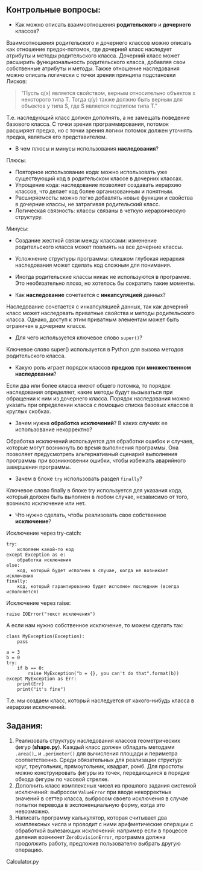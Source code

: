 ## Контрольные вопросы:
- Как можно описать взаимоотношения __родительского__ и __дочернего__ классов?
  
Взаимоотношения родительского и дочернего классов можно описать как отношение предок-потомок, где дочерний класс наследует атрибуты и методы родительского класса. Дочерний класс может расширить функциональность родительского класса, добавляя свои собственные атрибуты и методы.
Также отношение наследования можно описать логически с точки зрения принципа подстановки Лисков:
> "Пусть q(x) является свойством, верным относительно объектов x некоторого типа T. Тогда q(y) также должно быть верным для объектов y типа S, где S является подтипом типа T."

Т.е. наследующий класс должен дополнять, а не замещать поведение базового класса.
С точки зрения программирования, потомок расширяет предка, но с точки зрения логики потомок должен уточнять предка, являться его представителем.

- В чем плюсы и минусы использования __наследования__?

Плюсы:

  - Повторное использование кода: можно использовать уже существующий код в родительском классе в дочерних классах.
  - Упрощение кода: наследование позволяет создавать иерархию классов, что делает код более организованным и понятным.
  - Расширяемость: можно легко добавлять новые функции и свойства в дочерние классы, не затрагивая родительский класс.
  - Логическая связность: классы связаны в четкую иерархическую структуру.

Минусы:
  - Создание жесткой связи между классами: изменение родительского класса может повлиять на все дочерние классы.
  - Усложнение структуры программы: слишком глубокая иерархия наследования может сделать код сложным для понимания.
  - Иногда родительские классы никак не используются в программе. Это необязательно плохо, но хотелось бы сократить такие моменты.

- Как __наследование__ сочетается с __инкапсуляцией__ данных?

Наследование сочетается с инкапсуляцией данных, так как дочерний класс может наследовать приватные свойства и методы родительского класса. Однако, доступ к этим приватным элементам может быть ограничен в дочернем классе.

- Для чего используется ключевое слово `super()`?

Ключевое слово super() используется в Python для вызова методов родительского класса. 

- Какую роль играет порядок классов __предков__ при __множественном наследовании__?

Если два или более класса имеют общего потомка, то порядок наследования определяет, какие методы будут вызываться при обращении к ним из дочернего класса. Порядок наследования можно указать при определении класса с помощью списка базовых классов в круглых скобках.

- Зачем нужна __обработка исключений__? В каких случаях ее использование некорректно?

Обработка исключений используется для обработки ошибок и случаев, которые могут возникнуть во время выполнения программы. Она позволяет предусмотреть альтернативный сценарий выполнения программы при возникновении ошибки, чтобы избежать аварийного завершения программы.

- Зачем в блоке `try` использовать раздел `finally`?

Ключевое слово finally в блоке try используется для указания кода, который должен быть выполнен в любом случае, независимо от того, возникло исключение или нет.

- Что нужно сделать, чтобы реализовать свое собственное __исключение__?

Исключение через try-catch:

```
try:
    исполяем какой-то код
except Exception as e:
    обработка исключения
else:
    код, который будет исполнен в случае, когда не возникает исключения
finally:
    код, который гарантированно будет исполнен последним (всегда исполняется)
```

Исключение через raise:

```
raise IOError("текст исключения")
```

А если нам нужно собственное исключение, то можем сделать так:

```
class MyException(Exception):
    pass

a = 3
b = 0
try:
    if b == 0:
        raise MyException("b = {}, you can't do that".format(b))
except MyException as Err:
    print(Err)
    print("it's fine")
```

Т.е. мы создаем класс, который наследуется от какого-нибудь класса в иерархии исключений.

## Задания:
1) Реализовать структуру наследования классов геометрических фигур (__shape.py__). Каждый класс должен обладать методами `.area()`_ и 
`.perimeter()` для вычисления площади и периметра соответственно. Среди обязательных для реализации структур: круг, треугольник, прямоугольник, квадрат, ромб. Для простоты можно конструировать фигуры из точек, передающихся в порядке обхода фигуры по часовой стрелке.
2) Дополнить класс комплексных чисел из прошлого задания системой исключений: выбросом `ValueError` при вводе некорректных значений в сеттер класса, выбросом своего исключения в случае попытки перевода в экспоненциальную форму, когда это невозможно.
3) Написать программу калькулятор, которая считывает два комплексных числа и проводит с ними арифметические операции с обработкой вылезающих исключений: например если в процессе деления возникнет `ZeroDivisionError`, программа должна продолжить работу, предложив пользователю выбрать другую операцию.   

Calculator.py
